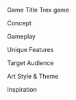 Game Title
Trex game

Concept


Gameplay

Unique Features

Target Audience

Art Style & Theme

Inspiration

